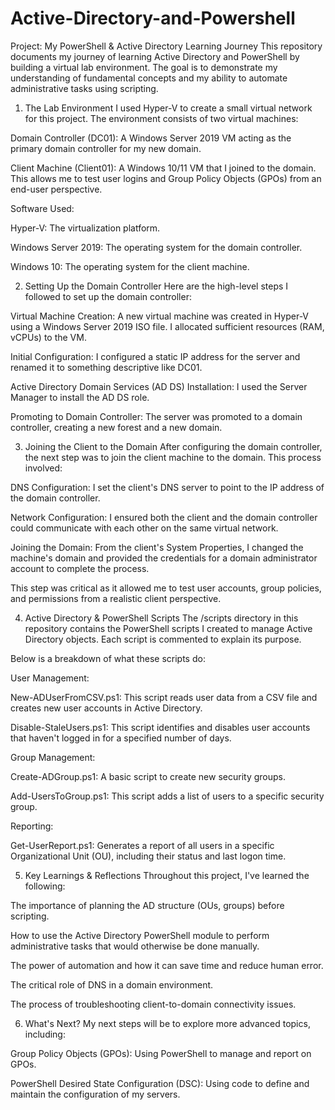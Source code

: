 # Active-Directory-and-Powershell

Project: My PowerShell & Active Directory Learning Journey
This repository documents my journey of learning Active Directory and PowerShell by building a virtual lab environment. The goal is to demonstrate my understanding of fundamental concepts and my ability to automate administrative tasks using scripting.

1. The Lab Environment
  I used Hyper-V to create a small virtual network for this project. The environment consists of two virtual machines:
  
  Domain Controller (DC01): A Windows Server 2019 VM acting as the primary domain controller for my new domain.
  
  Client Machine (Client01): A Windows 10/11 VM that I joined to the domain. This allows me to test user logins and Group Policy Objects (GPOs) from an end-user perspective.
  
  Software Used:
  
  Hyper-V: The virtualization platform.
  
  Windows Server 2019: The operating system for the domain controller.
  
  Windows 10: The operating system for the client machine.

2. Setting Up the Domain Controller
  Here are the high-level steps I followed to set up the domain controller:

  Virtual Machine Creation: A new virtual machine was created in Hyper-V using a Windows Server 2019 ISO file. I allocated sufficient resources (RAM, vCPUs) to the VM.

  Initial Configuration: I configured a static IP address for the server and renamed it to something descriptive like DC01.
  
  Active Directory Domain Services (AD DS) Installation: I used the Server Manager to install the AD DS role.
  
  Promoting to Domain Controller: The server was promoted to a domain controller, creating a new forest and a new domain.

3. Joining the Client to the Domain
  After configuring the domain controller, the next step was to join the client machine to the domain. This process involved:
  
  DNS Configuration: I set the client's DNS server to point to the IP address of the domain controller.
  
  Network Configuration: I ensured both the client and the domain controller could communicate with each other on the same virtual network.
  
  Joining the Domain: From the client's System Properties, I changed the machine's domain and provided the credentials for a domain administrator account to complete the process.
  
  This step was critical as it allowed me to test user accounts, group policies, and permissions from a realistic client perspective.

4. Active Directory & PowerShell Scripts
  The /scripts directory in this repository contains the PowerShell scripts I created to manage Active Directory objects. Each script is commented to explain its purpose.
  
  Below is a breakdown of what these scripts do:
  
  User Management:
  
  New-ADUserFromCSV.ps1: This script reads user data from a CSV file and creates new user accounts in Active Directory.
  
  Disable-StaleUsers.ps1: This script identifies and disables user accounts that haven't logged in for a specified number of days.
  
  Group Management:
  
  Create-ADGroup.ps1: A basic script to create new security groups.
  
  Add-UsersToGroup.ps1: This script adds a list of users to a specific security group.
  
  Reporting:
  
  Get-UserReport.ps1: Generates a report of all users in a specific Organizational Unit (OU), including their status and last logon time.

5. Key Learnings & Reflections
  Throughout this project, I've learned the following:
  
  The importance of planning the AD structure (OUs, groups) before scripting.
  
  How to use the Active Directory PowerShell module to perform administrative tasks that would otherwise be done manually.
  
  The power of automation and how it can save time and reduce human error.
  
  The critical role of DNS in a domain environment.
  
  The process of troubleshooting client-to-domain connectivity issues.
  
  6. What's Next?
  My next steps will be to explore more advanced topics, including:
  
  Group Policy Objects (GPOs): Using PowerShell to manage and report on GPOs.
  
  PowerShell Desired State Configuration (DSC): Using code to define and maintain the configuration of my servers.

